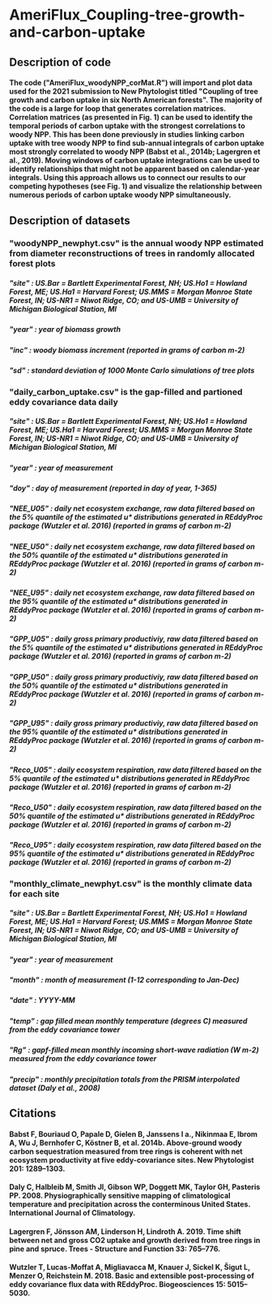 # AmeriFlux_Coupling-tree-growth-and-carbon-uptake

## Description of code

#### The code ("AmeriFlux_woodyNPP_corMat.R") will import and plot data used for the 2021 submission to New Phytologist titled "Coupling of tree growth and carbon uptake in six North American forests". The majority of the code is a large for loop that generates correlation matrices. Correlation matrices (as presented in Fig. 1) can be used to identify the temporal periods of carbon uptake with the strongest correlations to woody NPP. This has been done previously in studies linking carbon uptake with tree woody NPP to find sub-annual integrals of carbon uptake most strongly correlated to woody NPP (Babst et al., 2014b; Lagergren et al., 2019). Moving windows of carbon uptake integrations can be used to identify relationships that might not be apparent based on calendar-year integrals. Using this approach allows us to connect our results to our competing hypotheses (see Fig. 1) and visualize the relationship between numerous periods of carbon uptake woody NPP simultaneously.



## Description of datasets

### "woodyNPP_newphyt.csv" is the annual woody NPP estimated from diameter reconstructions of trees in randomly allocated forest plots 
#####       "site" : US.Bar = Bartlett Experimental Forest, NH; US.Ho1 = Howland Forest, ME; US.Ha1 = Harvard Forest; US.MMS = Morgan Monroe State Forest, IN; US-NR1 = Niwot Ridge, CO; and US-UMB = University of Michigan Biological Station, MI
#####       "year" : year of biomass growth
#####       "inc" : woody biomass increment (reported in grams of carbon m-2)
#####       "sd" : standard deviation of 1000 Monte Carlo simulations of tree plots

### "daily_carbon_uptake.csv" is the gap-filled and partioned eddy covariance data daily 
#####       "site" : US.Bar = Bartlett Experimental Forest, NH; US.Ho1 = Howland Forest, ME; US.Ha1 = Harvard Forest; US.MMS = Morgan Monroe State Forest, IN; US-NR1 = Niwot Ridge, CO; and US-UMB = University of Michigan Biological Station, MI
#####       "year" : year of measurement
#####       "doy" : day of measurement (reported in day of year, 1-365) 
#####       "NEE_U05" : daily net ecosystem exchange, raw data filtered based on the 5% quantile of the estimated u* distributions generated in REddyProc package (Wutzler et al. 2016) (reported in grams of carbon m-2)
#####       "NEE_U50" : daily net ecosystem exchange, raw data filtered based on the 50% quantile of the estimated u* distributions generated in REddyProc package (Wutzler et al. 2016) (reported in grams of carbon m-2)
#####       "NEE_U95" : daily net ecosystem exchange, raw data filtered based on the 95% quantile of the estimated u* distributions generated in REddyProc package (Wutzler et al. 2016) (reported in grams of carbon m-2)     
#####       "GPP_U05" : daily gross primary productiviy, raw data filtered based on the 5% quantile of the estimated u* distributions generated in REddyProc package (Wutzler et al. 2016) (reported in grams of carbon m-2)
#####       "GPP_U50" : daily gross primary productiviy, raw data filtered based on the 50% quantile of the estimated u* distributions generated in REddyProc package (Wutzler et al. 2016) (reported in grams of carbon m-2)
#####       "GPP_U95" : daily gross primary productiviy, raw data filtered based on the 95% quantile of the estimated u* distributions generated in REddyProc package (Wutzler et al. 2016) (reported in grams of carbon m-2)     
#####       "Reco_U05" : daily ecosystem respiration, raw data filtered based on the 5% quantile of the estimated u* distributions generated in REddyProc package (Wutzler et al. 2016) (reported in grams of carbon m-2)
#####       "Reco_U50" : daily ecosystem respiration, raw data filtered based on the 50% quantile of the estimated u* distributions generated in REddyProc package (Wutzler et al. 2016) (reported in grams of carbon m-2)
#####       "Reco_U95" : daily ecosystem respiration, raw data filtered based on the 95% quantile of the estimated u* distributions generated in REddyProc package (Wutzler et al. 2016) (reported in grams of carbon m-2)     



### "monthly_climate_newphyt.csv" is the monthly climate data for each site 
#####       "site" : US.Bar = Bartlett Experimental Forest, NH; US.Ho1 = Howland Forest, ME; US.Ha1 = Harvard Forest; US.MMS = Morgan Monroe State Forest, IN; US-NR1 = Niwot Ridge, CO; and US-UMB = University of Michigan Biological Station, MI
#####       "year" : year of measurement
#####       "month" : month of measurement (1-12 corresponding to Jan-Dec)
#####       "date" : YYYY-MM
#####       "temp" : gap filled mean monthly temperature (degrees C) measured from the eddy covariance tower
#####       "Rg" : gapf-filled mean monthly incoming short-wave radiation (W m-2) measured from the eddy covariance tower
#####       "precip" : monthly precipitation totals from the PRISM interpolated dataset (Daly et al., 2008)



## Citations

#### Babst F, Bouriaud O, Papale D, Gielen B, Janssens I a., Nikinmaa E, Ibrom A, Wu J, Bernhofer C, Köstner B, et al. 2014b. Above-ground woody carbon sequestration measured from tree rings is coherent with net ecosystem productivity at five eddy-covariance sites. New Phytologist 201: 1289–1303.

#### Daly C, Halbleib M, Smith JI, Gibson WP, Doggett MK, Taylor GH, Pasteris PP. 2008. Physiographically sensitive mapping of climatological temperature and precipitation across the conterminous United States. International Journal of Climatology.

#### Lagergren F, Jönsson AM, Linderson H, Lindroth A. 2019. Time shift between net and gross CO2 uptake and growth derived from tree rings in pine and spruce. Trees - Structure and Function 33: 765–776.

#### Wutzler T, Lucas-Moffat A, Migliavacca M, Knauer J, Sickel K, Šigut L, Menzer O, Reichstein M. 2018. Basic and extensible post-processing of eddy covariance flux data with REddyProc. Biogeosciences 15: 5015–5030.


